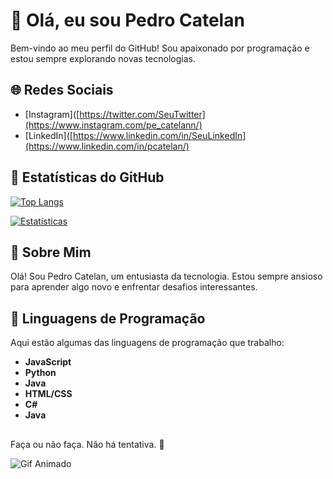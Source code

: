 # 👋 Olá, eu sou Pedro Catelan

Bem-vindo ao meu perfil do GitHub! Sou apaixonado por programação e estou sempre explorando novas tecnologias.

## 🌐 Redes Sociais

- [Instagram]([https://twitter.com/SeuTwitter](https://www.instagram.com/pe_catelann/)
- [LinkedIn]([https://www.linkedin.com/in/SeuLinkedIn](https://www.linkedin.com/in/pcatelan/)

## 🚀 Estatísticas do GitHub

[![Top Langs](https://github-readme-stats.vercel.app/api/top-langs/?username=PedroCatelann&layout=donut)](https://github.com/anuraghazra/github-readme-stats)

[![Estatísticas](https://github-readme-stats.vercel.app/api?username=PedroCatelann&show_icons=true&theme=dracula)](https://github.com/anuraghazra/github-readme-stats)

## 🎉 Sobre Mim

Olá! Sou Pedro Catelan, um entusiasta da tecnologia. Estou sempre ansioso para aprender algo novo e enfrentar desafios interessantes.

## 🚀 Linguagens de Programação

Aqui estão algumas das linguagens de programação que trabalho:

- **JavaScript**
- **Python**
- **Java**
- **HTML/CSS**
- **C#**
- **Java**


##

Faça ou não faça. Não há tentativa. 🚀

<img align="center" alt="Gif Animado" src="https://media.giphy.com/media/6yU5mAiUaJZFj8lpPn/giphy.gif"/>
